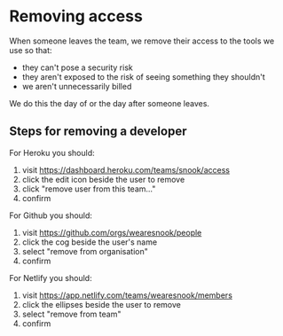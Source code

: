 # Removing access

When someone leaves the team, we remove their access to the tools we use so that:

- they can't pose a security risk
- they aren't exposed to the risk of seeing something they shouldn't
- we aren't unnecessarily billed

We do this the day of or the day after someone leaves.

## Steps for removing a developer

For Heroku you should:

1.  visit https://dashboard.heroku.com/teams/snook/access
2.  click the edit icon beside the user to remove
3.  click "remove user from this team..."
4.  confirm

For Github you should:

1.  visit https://github.com/orgs/wearesnook/people
2.  click the cog beside the user's name
3.  select "remove from organisation"
4.  confirm

For Netlify you should:

1.  visit https://app.netlify.com/teams/wearesnook/members
2.  click the ellipses beside the user to remove
3.  select "remove from team"
4.  confirm
